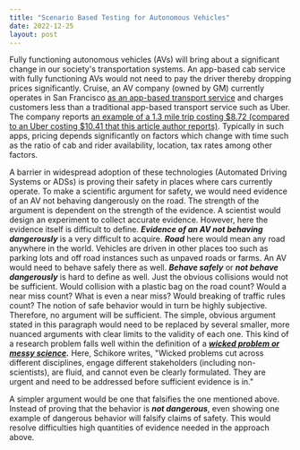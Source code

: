```yaml
---
title: "Scenario Based Testing for Autonomous Vehicles"
date: 2022-12-25
layout: post
---
```

Fully functioning autonomous vehicles (AVs) will bring about a significant change in our society's transportation systems. An app-based cab service with fully functioning AVs would not need to pay the driver thereby dropping prices significantly. Cruise, an AV company (owned by GM) currently operates in San Francisco [as an app-based transport service](https://www.theverge.com/2022/6/23/23180156/cruise-driverless-vehicle-charge-riders-san-francisco) and charges customers less than a traditional app-based transport service such as Uber. The company reports [an example of a 1.3 mile trip costing $8.72 (compared to an Uber costing $10.41 that this article author reports)](https://www.theverge.com/2022/6/23/23180156/cruise-driverless-vehicle-charge-riders-san-francisco). Typically in such apps, pricing depends significantly on factors which change with time such as the ratio of cab and rider availability, location, tax rates among other factors.     

A barrier in widespread adoption of these technologies (Automated Driving Systems or ADSs) is proving their safety in places where cars currently operate. To make a scientific argument for safety, we would need evidence of an AV not behaving dangerously on the road. The strength of the argument is dependent on the strength of the evidence. A scientist would design an experiment to collect accurate evidence. However, here the evidence itself is difficult to define. ***Evidence of an AV not behaving dangerously*** is a very difficult to acquire. ***Road*** here would mean any road anywhere in the world. Vehicles are driven in other places too such as parking lots and off road instances such as unpaved roads or farms. An AV would need to behave safely there as well. ***Behave safely*** or ***not behave dangerously*** is hard to define as well. Just the obvious collisions would not be sufficient. Would collision with a plastic bag on the road count? Would a near miss count? What is even a near miss? Would breaking of traffic rules count? The notion of safe behavior would in turn be highly subjective. Therefore, no argument will be sufficient. The simple, obvious argument stated in this paragraph would need to be replaced by several smaller, more nuanced arguments with clear limits to the validity of each one. This kind of a research problem falls well within the definition of a ***[wicked problem or messy science](https://direct.mit.edu/posc/article/28/4/482/97500/Mess-in-Science-and-Wicked-Problems).*** Here, Schikore writes, "Wicked problems cut across different disciplines, engage different stakeholders (including non-scientists), are fluid, and cannot even be clearly formulated. They are urgent and need to be addressed before sufficient evidence is in."

A simpler argument would be one that falsifies the one mentioned above. Instead of proving that the behavior is ***not dangerous***, even showing one example of dangerous behavior will falsify claims of safety. This would resolve difficulties high quantities of evidence needed in the approach above.  

